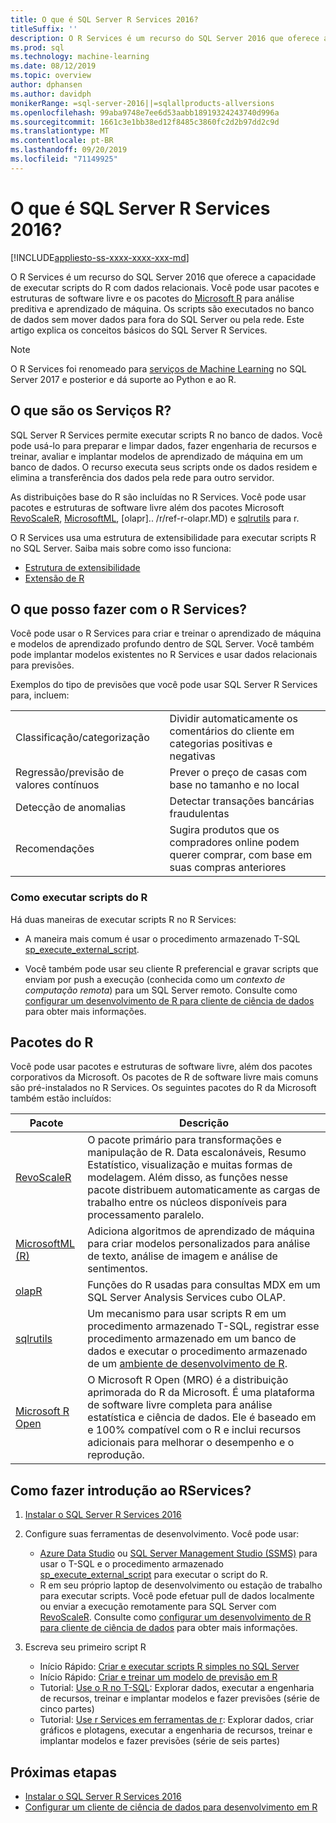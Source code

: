 ```yaml
---
title: O que é SQL Server R Services 2016?
titleSuffix: ''
description: O R Services é um recurso do SQL Server 2016 que oferece a capacidade de executar scripts do R com dados relacionais. Você pode usar pacotes e estruturas de software livre e os pacotes do Microsoft R para análise preditiva e aprendizado de máquina. Os scripts são executados no banco de dados sem mover dados para fora do SQL Server ou pela rede. Este artigo explica os conceitos básicos do SQL Server R Services.
ms.prod: sql
ms.technology: machine-learning
ms.date: 08/12/2019
ms.topic: overview
author: dphansen
ms.author: davidph
monikerRange: =sql-server-2016||=sqlallproducts-allversions
ms.openlocfilehash: 99aba9748e7ee6d53aabb18919324243740d996a
ms.sourcegitcommit: 1661c3e1bb38ed12f8485c3860fc2d2b97dd2c9d
ms.translationtype: MT
ms.contentlocale: pt-BR
ms.lasthandoff: 09/20/2019
ms.locfileid: "71149925"
---
```

# <a name="what-is-sql-server-2016-r-services"></a>O que é SQL Server R Services 2016?
[!INCLUDE[appliesto-ss-xxxx-xxxx-xxx-md](../../includes/appliesto-ss-xxxx-xxxx-xxx-md.md)]

O R Services é um recurso do SQL Server 2016 que oferece a capacidade de executar scripts do R com dados relacionais. Você pode usar pacotes e estruturas de software livre e os pacotes do [Microsoft R](#packages) para análise preditiva e aprendizado de máquina. Os scripts são executados no banco de dados sem mover dados para fora do SQL Server ou pela rede. Este artigo explica os conceitos básicos do SQL Server R Services.

> [!Note]
> O R Services foi renomeado para [serviços de Machine Learning](../what-is-sql-server-machine-learning.md) no SQL Server 2017 e posterior e dá suporte ao Python e ao R.

## <a name="what-is-r-services"></a>O que são os Serviços R?

SQL Server R Services permite executar scripts R no banco de dados. Você pode usá-lo para preparar e limpar dados, fazer engenharia de recursos e treinar, avaliar e implantar modelos de aprendizado de máquina em um banco de dados. O recurso executa seus scripts onde os dados residem e elimina a transferência dos dados pela rede para outro servidor.

As distribuições base do R são incluídas no R Services. Você pode usar pacotes e estruturas de software livre além dos pacotes Microsoft [RevoScaleR](../r/ref-r-revoscaler.md), [MicrosoftML](../r/ref-r-microsoftml.md), [olapr].. /r/ref-r-olapr.MD) e [sqlrutils](../r/ref-r-sqlrutils.md) para r.

O R Services usa uma estrutura de extensibilidade para executar scripts R no SQL Server. Saiba mais sobre como isso funciona:

+ [Estrutura de extensibilidade](../concepts/extensibility-framework.md)
+ [Extensão de R](../concepts/extension-r.md)

## <a name="what-can-i-do-with-r-services"></a>O que posso fazer com o R Services?

Você pode usar o R Services para criar e treinar o aprendizado de máquina e modelos de aprendizado profundo dentro de SQL Server. Você também pode implantar modelos existentes no R Services e usar dados relacionais para previsões.

Exemplos do tipo de previsões que você pode usar SQL Server R Services para, incluem:

|||
|-|-|
|Classificação/categorização|Dividir automaticamente os comentários do cliente em categorias positivas e negativas|
|Regressão/previsão de valores contínuos|Prever o preço de casas com base no tamanho e no local|
|Detecção de anomalias|Detectar transações bancárias fraudulentas |
|Recomendações|Sugira produtos que os compradores online podem querer comprar, com base em suas compras anteriores|

### <a name="how-to-execute-r-scripts"></a>Como executar scripts do R

Há duas maneiras de executar scripts R no R Services:

+ A maneira mais comum é usar o procedimento armazenado T-SQL [sp_execute_external_script](../../relational-databases/system-stored-procedures/sp-execute-external-script-transact-sql.md).

+ Você também pode usar seu cliente R preferencial e gravar scripts que enviam por push a execução (conhecida como um *contexto de computação remota*) para um SQL Server remoto. Consulte como [configurar um desenvolvimento de R para cliente de ciência de dados](../r/set-up-a-data-science-client.md) para obter mais informações.

<a name="packages"></a>

## <a name="r-packages"></a>Pacotes do R

Você pode usar pacotes e estruturas de software livre, além dos pacotes corporativos da Microsoft. Os pacotes de R de software livre mais comuns são pré-instalados no R Services. Os seguintes pacotes do R da Microsoft também estão incluídos:

| Pacote | Descrição |
|-|-|
| [RevoScaleR](../r/ref-r-revoscaler.md) | O pacote primário para transformações e manipulação de R. Data escalonáveis, Resumo Estatístico, visualização e muitas formas de modelagem. Além disso, as funções nesse pacote distribuem automaticamente as cargas de trabalho entre os núcleos disponíveis para processamento paralelo. |
| [MicrosoftML (R)](../r/ref-r-microsoftml.md) | Adiciona algoritmos de aprendizado de máquina para criar modelos personalizados para análise de texto, análise de imagem e análise de sentimentos. |
| [olapR](../r/ref-r-olapr.md) | Funções do R usadas para consultas MDX em um SQL Server Analysis Services cubo OLAP. |
| [sqlrutils](../r/ref-r-sqlrutils.md) | Um mecanismo para usar scripts R em um procedimento armazenado T-SQL, registrar esse procedimento armazenado em um banco de dados e executar o procedimento armazenado de um [ambiente de desenvolvimento de R](../r/set-up-a-data-science-client.md). |
| [Microsoft R Open](https://mran.microsoft.com/rro) | O Microsoft R Open (MRO) é a distribuição aprimorada do R da Microsoft. É uma plataforma de software livre completa para análise estatística e ciência de dados. Ele é baseado em e 100% compatível com o R e inclui recursos adicionais para melhorar o desempenho e o reprodução. |

## <a name="how-do-i-get-started-with-rservices"></a>Como fazer introdução ao RServices?

1. [Instalar o SQL Server R Services 2016](../install/sql-r-services-windows-install.md)

1. Configure suas ferramentas de desenvolvimento. Você pode usar:

    + [Azure Data Studio](../../azure-data-studio/what-is.md) ou [SQL Server Management Studio (SSMS)](../../ssms/sql-server-management-studio-ssms.md) para usar o T-SQL e o procedimento armazenado [sp_execute_external_script](../../relational-databases/system-stored-procedures/sp-execute-external-script-transact-sql.md) para executar o script do R.
    + R em seu próprio laptop de desenvolvimento ou estação de trabalho para executar scripts. Você pode efetuar pull de dados localmente ou enviar a execução remotamente para SQL Server com [RevoScaleR](../r/ref-r-revoscaler.md). Consulte como [configurar um desenvolvimento de R para cliente de ciência de dados](../r/set-up-a-data-science-client.md) para obter mais informações.

1. Escreva seu primeiro script R

    + Início Rápido: [Criar e executar scripts R simples no SQL Server](../tutorials/quickstart-r-create-script.md)
    + Início Rápido: [Criar e treinar um modelo de previsão em R](../tutorials/quickstart-r-train-score-model.md)
    + Tutorial: [Use o R no T-SQL](../tutorials/sqldev-in-database-r-for-sql-developers.md): Explorar dados, executar a engenharia de recursos, treinar e implantar modelos e fazer previsões (série de cinco partes)
    + Tutorial: [Use r Services em ferramentas de r](../tutorials/walkthrough-data-science-end-to-end-walkthrough.md): Explorar dados, criar gráficos e plotagens, executar a engenharia de recursos, treinar e implantar modelos e fazer previsões (série de seis partes)

## <a name="next-steps"></a>Próximas etapas

+ [Instalar o SQL Server R Services 2016](../install/sql-r-services-windows-install.md)
+ [Configurar um cliente de ciência de dados para desenvolvimento em R](../r/set-up-a-data-science-client.md)